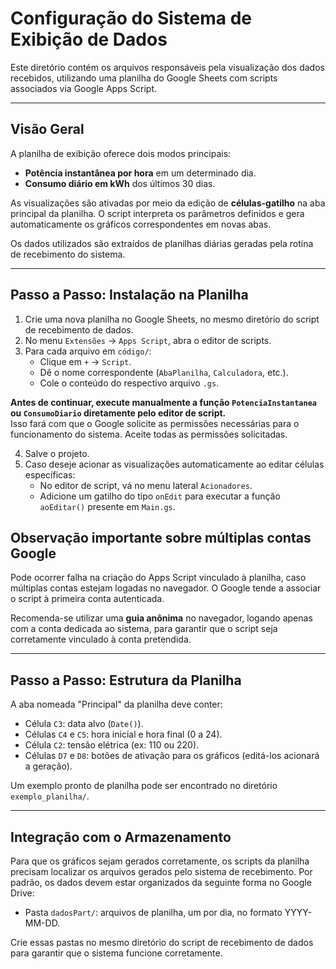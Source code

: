# Configuração do Sistema de Exibição de Dados

Este diretório contém os arquivos responsáveis pela visualização dos dados recebidos, utilizando uma planilha do Google Sheets com scripts associados via Google Apps Script.

---

## Visão Geral

A planilha de exibição oferece dois modos principais:

- **Potência instantânea por hora** em um determinado dia.
- **Consumo diário em kWh** dos últimos 30 dias.

As visualizações são ativadas por meio da edição de **células-gatilho** na aba principal da planilha. O script interpreta os parâmetros definidos e gera automaticamente os gráficos correspondentes em novas abas.

Os dados utilizados são extraídos de planilhas diárias geradas pela rotina de recebimento do sistema.

---

## Passo a Passo: Instalação na Planilha

1. Crie uma nova planilha no Google Sheets, no mesmo diretório do script de recebimento de dados.
2. No menu `Extensões` → `Apps Script`, abra o editor de scripts.
3. Para cada arquivo em `código/`:
   - Clique em `+` → `Script`.
   - Dê o nome correspondente (`AbaPlanilha`, `Calculadora`, etc.).
   - Cole o conteúdo do respectivo arquivo `.gs`.

**Antes de continuar, execute manualmente a função `PotenciaInstantanea` ou `ConsumoDiario` diretamente pelo editor de script.**  
Isso fará com que o Google solicite as permissões necessárias para o funcionamento do sistema. Aceite todas as permissões solicitadas.

4. Salve o projeto.
5. Caso deseje acionar as visualizações automaticamente ao editar células específicas:
   - No editor de script, vá no menu lateral `Acionadores`.
   - Adicione um gatilho do tipo `onEdit` para executar a função `aoEditar()` presente em `Main.gs`.

## Observação importante sobre múltiplas contas Google

Pode ocorrer falha na criação do Apps Script vinculado à planilha, caso múltiplas contas estejam logadas no navegador. O Google tende a associar o script à primeira conta autenticada.

Recomenda-se utilizar uma **guia anônima** no navegador, logando apenas com a conta dedicada ao sistema, para garantir que o script seja corretamente vinculado à conta pretendida.

---

## Passo a Passo: Estrutura da Planilha

A aba nomeada "Principal" da planilha deve conter:

- Célula `C3`: data alvo (`Date()`).
- Células `C4` e `C5`: hora inicial e hora final (0 a 24).
- Célula `C2`: tensão elétrica (ex: 110 ou 220).
- Células `D7` e `D8`: botões de ativação para os gráficos (editá-los acionará a geração).

Um exemplo pronto de planilha pode ser encontrado no diretório `exemplo_planilha/`.

---

## Integração com o Armazenamento

Para que os gráficos sejam gerados corretamente, os scripts da planilha precisam localizar os arquivos gerados pelo sistema de recebimento. Por padrão, os dados devem estar organizados da seguinte forma no Google Drive:

- Pasta `dadosPart/`: arquivos de planilha, um por dia, no formato YYYY-MM-DD.

Crie essas pastas no mesmo diretório do script de recebimento de dados para garantir que o sistema funcione corretamente.